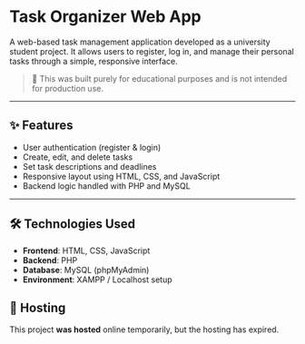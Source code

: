 # Task Organizer Web App

A web-based task management application developed as a university student project. It allows users to register, log in, and manage their personal tasks through a simple, responsive interface.

> 🧪 This was built purely for educational purposes and is not intended for production use.

---

## ✨ Features

- User authentication (register & login)
- Create, edit, and delete tasks
- Set task descriptions and deadlines
- Responsive layout using HTML, CSS, and JavaScript
- Backend logic handled with PHP and MySQL

---

## 🛠️ Technologies Used

- **Frontend**: HTML, CSS, JavaScript
- **Backend**: PHP
- **Database**: MySQL (phpMyAdmin)
- **Environment**: XAMPP / Localhost setup

## 🚫 Hosting

This project **was hosted** online temporarily, but the hosting has expired.

